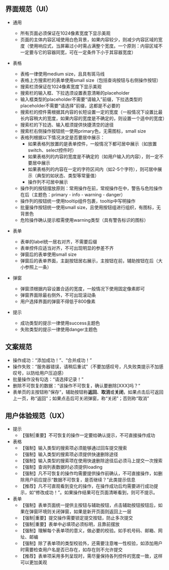 



## 界面规范（UI）
- 通用

   - 所有页面必须保证在1024像素宽度下显示美观
   - 页面的主体内容区域使用白色背景，如果内容较少，则减少内容区域的宽度（使用响应式，当屏幕过小时需占满整个宽度。一个原则：内容区域不一定要与它的容器同宽，可在一定条件下小于其容器宽度）
- 表格
   - 表格一律使用medium size，且具有斑马线
   - 表格上方搜索栏的表单使用small size（包括查询按钮与右侧操作按钮）
   - 搜索栏须保证在1024像素宽度下显示美观
   - 搜索栏的输入框、下拉选须设置表意清晰的placeholder
   - 输入框类型的placeholder不需要“请输入”前缀，下拉选类型的placeholder不需要“请选择”前缀，这都是不必要的
   - 搜索栏的控件需根据其内容的长短设置一定的宽度（一般情况下设置比最长内容稍大的宽度，如果内容的宽度是不确定的，则设置一个适中的宽度）
   - 搜索栏的下拉选、输入框须提供快捷清空的途径
   - 搜索栏右侧操作按钮统一使用primary色，无需图标，small size
   - 表格列根据以下情况决定是否要居中展示：
     - 如果表格列放置的是表单控件，一般情况下都可居中展示（如放置switch、select控件时）
     - 如果表格列的内容的宽度是不确定的（如用户输入的内容），则一定不要居中展示
     - 如果表格列的内容在一定的字符区间内（如2-5个字符），则可居中展示（典型的如状态、类型等常量值）
     - 操作列不可居中展示
   - 操作列的按钮摆放原则：常用操作在前，常规操作在中，警告与危险操作在后（主题色：primary - info - warning - danger）
   - 操作列的按钮统一使用tooltip组件包裹，tooltip中写明操作
   - 批量操作按钮统一使用small size，且使用按钮组进行组织，有图标，无背景色
   - 危险操作确认提示框需使用warning类型（具有警告标识的图标）
- 表单
   - 表单的label统一居右对齐，不需要后缀
   - 表单控件应适当对齐，不可出现明显的参差不齐
   - 弹窗后的表单使用small size
   - 弹窗后的表单界面，主副按钮居右展示，主按钮在前，辅助按钮在后（大小参照上一条）
- 弹窗
   - 弹窗须根据内容设置合适的宽度，一般情况下使用固定像素即可
   - 弹窗界面除最右侧外，不可出现滚动条
   - 用户选择界面的弹窗不得低于800像素
- 提示
   - 成功类型的提示一律使用success主题色
   - 失败类型的提示一律使用danger主题色



## 文案规范
- 操作成功：“添加成功！”、“合并成功！”
- 操作失败：“服务器错误，请稍后重试”（不要加感叹号，凡失败类提示不加感叹号，以防给用户压迫感）
- 批量操作没有勾选：“请选择记录！”
- 删除不可恢复的数据：“该操作不可恢复，确认要删除[XXX]吗？“
- 表单页的主按钮称”保存“，辅助按钮称**返回**、**取消**或**关闭**，如果点击后可返回上一页，称“返回”；如果点击后可关闭弹窗，称“关闭”；否则称“取消”

## 用户体验规范（UX）
- 提示
  - 【强制|重要】不可恢复的操作一定要给确认提示，不可直接操作成功
- 表格
  - 【强制】输入类型的搜索项必须能够通过回车提交搜索
  - 【强制】输入类型的搜索项必须提供快速删除途径
  - 【强制】输入类型的搜索项在使用快速删除途径后必须马上提交一次搜索
  - 【强制】查询列表数据时必须提供loading
  - 【强制】凡不可恢复的操作均需要提供操作前确认，不可直接操作，如删除用户前应提示“数据不可恢复，是否继续？”此类提示信息
  - 【推荐】凡不可直观看到变化的操作，在操作成功后均需要进行成功提示，如“修改成功！”。如果操作结果可在页面清晰看到，则可不提示。
- 表单
  - 【强制】表单页面统一提供主按钮与辅助按钮，点击辅助按钮按钮后，如果在弹窗环境则关闭弹窗，如果是新开页面则返回上一层
  - 【强制|重要】提交操作需要锁定提交按钮，防止多次提交
  - 【强制|重要】表单中必填项必须标明，且靠前摆放
  - 【强制】理解每个表单项的意义，做必要的校验。如手机号码、邮箱、网址、邮编
  - 【强制】除了表单项的类型校验外，还需要注意唯一性校验，如添加用户时需要检查用户名是否已存在，如存在则不允许提交
  - 【推荐】表单项采用多列呈现时，需尽量保持各列控件的宽度一致，这样可以更加美观
